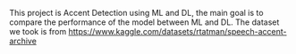 This project is Accent Detection using ML and DL, the main goal is to compare the performance of the model between ML and DL.
The dataset we took is from https://www.kaggle.com/datasets/rtatman/speech-accent-archive
